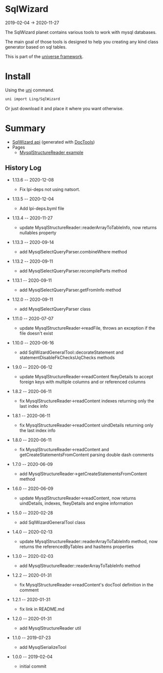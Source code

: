 SqlWizard
=========
2019-02-04 -> 2020-11-27



The SqlWizard planet contains various tools to work with mysql databases.



The main goal of those tools is designed to help you creating any kind class generator
based on sql tables.




This is part of the [universe framework](https://github.com/karayabin/universe-snapshot).



Install
==========
Using the [uni](https://github.com/lingtalfi/universe-naive-importer) command.
```bash
uni import Ling/SqlWizard
```

Or just download it and place it where you want otherwise.




Summary
=======

- [SqlWizard api](https://github.com/lingtalfi/SqlWizard/blob/master/doc/api/Ling/SqlWizard.md) (generated with [DocTools](https://github.com/lingtalfi/DocTools))
- Pages
    - [MysqlStructureReader example](https://github.com/lingtalfi/SqlWizard/blob/master/doc/pages/mysql-structure-reader-example.md)




History Log
------------------

- 1.13.6 -- 2020-12-08

    - Fix lpi-deps not using natsort.

- 1.13.5 -- 2020-12-04

    - Add lpi-deps.byml file

- 1.13.4 -- 2020-11-27

    - update MysqlStructureReader::readerArrayToTableInfo, now returns nullables property
    
- 1.13.3 -- 2020-09-14

    - add MysqlSelectQueryParser.combineWhere method
    
- 1.13.2 -- 2020-09-11

    - add MysqlSelectQueryParser.recompileParts method
    
- 1.13.1 -- 2020-09-11

    - add MysqlSelectQueryParser.getFromInfo method
    
- 1.12.0 -- 2020-09-11

    - add MysqlSelectQueryParser class
    
- 1.11.0 -- 2020-07-07

    - update MysqlStructureReader->readFile, throws an exception if the file doesn't exist
    
- 1.10.0 -- 2020-06-16

    - add SqlWizardGeneralTool::decorateStatement and statementDisableFkChecksUqChecks methods
    
- 1.9.0 -- 2020-06-12

    - update MysqlStructureReader->readContent fkeyDetails to accept foreign keys with multiple columns and or referenced columns
    
- 1.8.2 -- 2020-06-11

    - fix MysqlStructureReader->readContent indexes returning only the last index info
    
- 1.8.1 -- 2020-06-11

    - fix MysqlStructureReader->readContent uindDetails returning only the last index info
    
- 1.8.0 -- 2020-06-11

    - fix MysqlStructureReader->readContent and getCreateStatementsFromContent parsing double dash comments
    
- 1.7.0 -- 2020-06-09

    - add MysqlStructureReader->getCreateStatementsFromContent method
    
- 1.6.0 -- 2020-06-09

    - update MysqlStructureReader->readContent, now returns uindDetails, indexes, fkeyDetails and engine information 
    
- 1.5.0 -- 2020-02-28

    - add SqlWizardGeneralTool class
    
- 1.4.0 -- 2020-02-13

    - update MysqlStructureReader::readerArrayToTableInfo method, now returns the referencedByTables and hasItems properties
    
- 1.3.0 -- 2020-02-03

    - add MysqlStructureReader::readerArrayToTableInfo method
    
- 1.2.2 -- 2020-01-31

    - fix MysqlStructureReader->readContent's docTool definition in the comment
    
- 1.2.1 -- 2020-01-31

    - fix link in README.md
    
- 1.2.0 -- 2020-01-31

    - add MysqlStructureReader util
    
- 1.1.0 -- 2019-07-23

    - add MysqlSerializeTool
    
- 1.0.0 -- 2019-02-04

    - initial commit